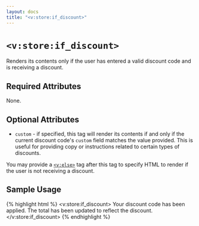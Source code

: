 ```yaml
---
layout: docs
title: "<v:store:if_discount>"
---
```


# `<v:store:if_discount>`

Renders its contents only if the user has entered a valid discount code
and is receiving a discount.

## Required Attributes

None.

## Optional Attributes

-   `custom` - if specified, this tag will render its contents if and
    only if the current discount code's `custom` field matches the
    value provided. This is useful for providing copy or instructions
    related to certain types of discounts.

You may provide a [`<v:else>`](/v_else/) tag after this tag to specify
HTML to render if the user is not receiving a discount.

## Sample Usage

{% highlight html %}
<v:store:if_discount>
 Your discount code has been applied.  The total has been updated to reflect the discount.
</v:store:if_discount>
{% endhighlight %}
